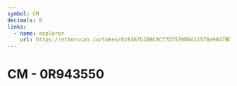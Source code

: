 ```yaml
---
symbol: CM
decimals: 0
links:
  - name: explorer
    url: https://etherscan.io/token/0xE467b1DBC0Cf7D7570D6A11578e9847BDFac28BE
---
```


# CM - 0R943550

